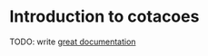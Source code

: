 # Introduction to cotacoes

TODO: write [great documentation](http://jacobian.org/writing/what-to-write/)
